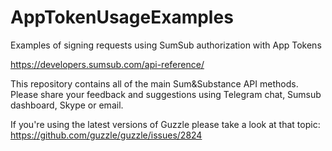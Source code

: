 # AppTokenUsageExamples
Examples of signing requests using SumSub authorization with App Tokens

https://developers.sumsub.com/api-reference/

This repository contains all of the main Sum&Substance API methods.
Please share your feedback and suggestions using Telegram chat, Sumsub dashboard, Skype or email. 

If you're using the latest versions of Guzzle please take a look at that topic: https://github.com/guzzle/guzzle/issues/2824
